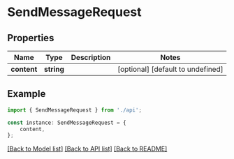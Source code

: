 # SendMessageRequest


## Properties

Name | Type | Description | Notes
------------ | ------------- | ------------- | -------------
**content** | **string** |  | [optional] [default to undefined]

## Example

```typescript
import { SendMessageRequest } from './api';

const instance: SendMessageRequest = {
    content,
};
```

[[Back to Model list]](../README.md#documentation-for-models) [[Back to API list]](../README.md#documentation-for-api-endpoints) [[Back to README]](../README.md)
